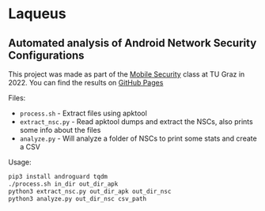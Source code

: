# Laqueus

## Automated analysis of Android Network Security Configurations

This project was made as part of the [Mobile Security](https://www.iaik.tugraz.at/course/mobile-security-705012-sommersemester-2022/) class at TU Graz in 2022. You can find the results on [GitHub Pages](https://craftbyte.github.io/laqueus/)

Files:

 - `process.sh` - Extract files using apktool
 - `extract_nsc.py` - Read apktool dumps and extract the NSCs, also prints some info about the files
 - `analyze.py` - Will analyze a folder of NSCs to print some stats and create a CSV

Usage:

```bash
pip3 install androguard tqdm
./process.sh in_dir out_dir_apk
python3 extract_nsc.py out_dir_apk out_dir_nsc
python3 analyze.py out_dir_nsc csv_path
```
